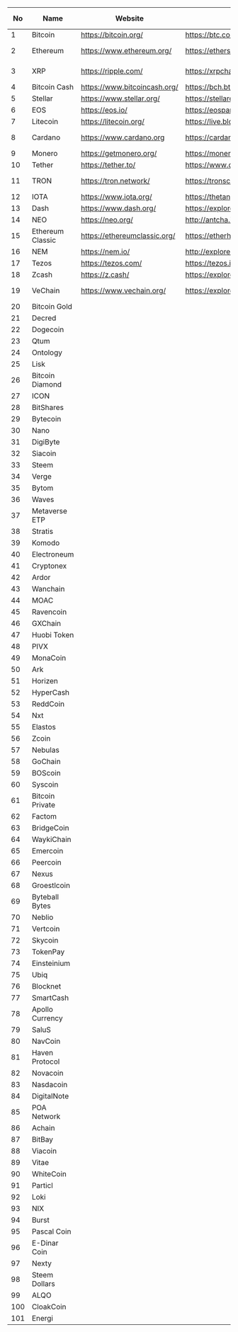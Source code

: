 | No | Name | Website | Explorer | Source code | Signature | Sig2 | Hash | Address | Address format | bip44 | testnet rpc | example | reference |
|-----|------------------|------------------------------|--------------------------------------|-------------------------------------|---------------------|--------------------|----------------|----------------------------------------------------------------------------------------------------------|----------------|-------|--------------------------------------------------------|---------|-----------------------------------------------------------------------------------------------------------------------------------|
| 1 | Bitcoin | https://bitcoin.org/ | https://btc.com/ | https://github.com/bitcoin/bitcoin | ECDSA/secp256k1 |  | SHA256 | 137H4GbcDz3e3DS9ADDbee4wa1GHHdcEnW | base58 |  |  |  |  |
| 2 | Ethereum | https://www.ethereum.org/ | https://etherscan.io/ | https://github.com/ethereum/ | ECDSA/secp256k1 |  | SHA3-keccak256 | 0x0bDcBCbB9B0aCA3EAEE7a94A4fb5FB0f16681e2f | hex |  |  |  |  |
| 3 | XRP | https://ripple.com/ | https://xrpcharts.ripple.com/#/ | https://github.com/ripple | ECDSA/secp256k1 | ED25519/Curve25519 | SHA256 | rUnpzXPagSPLE2CbTsxa5Ey2xGy62PmDem | base58 |  | https://developers.ripple.com/xrp-test-net-faucet.html |  |  |
| 4 | Bitcoin Cash | https://www.bitcoincash.org/ | https://bch.btc.com/ | https://github.com/bitcoincashorg/ | ECDSA/secp256k1 |  | SHA256 | 1MSh2kijYoZr4cHAVQiNSrYDzZcMhjUYk1 | base58 |  |  |  |  |
| 5 | Stellar | https://www.stellar.org/ | https://stellarchain.io/ | https://github.com/stellar/ | ED25519/Curve25519 |  | SHA256 | GAI3GJ2Q3B35AOZJ36C4ANE3HSS4NK7WI6DNO4ZSHRAX6NG7BMX6VJER |  |  |  |  |  |
| 6 | EOS | https://eos.io/ | https://eospark.com/ | https://github.com/eosio | ECDSA/secp256k1 |  | SHA256 | EOS6MRyAjQq8ud7hVNYcfnVPJqcVpscN5So8BhtHuGYqET5GDW5CV |  |  |  |  |  |
| 7 | Litecoin | https://litecoin.org/ | https://live.blockcypher.com/ltc/ | https://github.com/litecoin-project | ECDSA/secp256k1 |  | SHA256 | LS3L3ThLEyuMWHkDts9BgXseu1byLgbpDw |  |  |  |  |  |
| 8 | Cardano | https://www.cardano.org | https://cardanoexplorer.com/ | https://github.com/input-output-hk | ED25519/Curve25519 |  | Blake2b-224 | DdzFFzCqrhshvNLoWJi1uYoRoHYPDJrv1gzd4CGgKSYHWiqbK8RDiWwnSp9iTwpFENBeRbtJ5dLQURouHntANNKQLAfUsPBRWT3pWj5r | base58 |  |  |  |  |
| 9 | Monero | https://getmonero.org/ | https://moneroblocks.info/ | https://github.com/monero-project |  |  |  | 49Jt4tzbvZ5PyEMub6tNDGKP4zxogN9t1VACVWgTEcMwhtCGjxrDyt5XCDHG6XpA2U1uWsnsyKYdrL25Vp6y2pou2bdboCZ |  |  |  |  |  |
| 10 | Tether | https://tether.to/ | https://www.omniexplorer.info/ | https://github.com/OmniLayer/ | ECDSA/secp256k1 |  | SHA256 | 18KmBuZVAK9qMq38gm5DwFkZ7asvuhGyFT |  |  |  |  |  |
| 11 | TRON | https://tron.network/ | https://tronscan.org | https://github.com/tronprotocol | ECDSA/secp256k1 |  | SHA3-keccak256 | TMYcx6eoRXnePKT1jVn25ZNeMNJ6828HWk |  |  |  |  | https://github.com/tronprotocol/Documentation/blob/master/English_Documentation/Procedures_of_transaction_signature_generation.md |
| 12 | IOTA | https://www.iota.org/ | https://thetangle.org/live | https://github.com/iotaledger | Winternitz one-time |  | keccak384 | JJYINSNHNLDVI9P9HITKMSKJKMXTKDVIULWRCFCBNPEKMYBD9DLSKHMNIYZBSBQFLIYRBSC9ZXDJAESMCVTYQPQDRY |  |  |  |  | https://iota.readme.io/docs/seeds-private-keys-and-accounts |
| 13 | Dash | https://www.dash.org/ | https://explorer.dash.org/chain/Dash | https://github.com/dashpay/ | ECDSA/secp256k1 |  | SHA256 | Xubdr2uaECHfyhVBnAoPCX4dxv14yR3W4d |  |  |  |  |  |
| 14 | NEO | https://neo.org/ | http://antcha.in/ | https://github.com/neo-project | ECDSA/secp256r1 |  |  | AKCbHhCf3Sq9qeCm8n2nmhGdgMuTDrEhmK |  |  |  |  | https://github.com/neo-project/neo/blob/master/neo/Wallets/KeyPair.cs |
| 15 | Ethereum Classic | https://ethereumclassic.org/ | https://etherhub.io/home | https://github.com/ethereumproject | ECDSA/secp256k1 |  | SHA3-keccak256 | 0x18489e2a517b22348f20343b7386b6a81d5261c4 |  |  |  |  |  |
| 16 | NEM | https://nem.io/ | http://explorer.nemchina.com | https://github.com/NemProject | ED25519/Curve25519 |  |  | NDNBRZZ3VZGZ626NFVL357APEYACNL6NMTRKTF5W |  |  |  |  | https://nem.io/wp-content/themes/nem/files/NEM_techRef.pdf |
| 17 | Tezos | https://tezos.com/ | https://tezos.id | https://gitlab.com/tezos/tezos |  |  |  | tz1bZ8vsMAXmaWEV7FRnyhcuUs2fYMaQ6Hkk |  |  |  |  |  |
| 18 | Zcash | https://z.cash/ | https://explorer.zcha.in/ | https://github.com/zcash/ | ECDSA/secp256k1 | ED25519/Curve25519 |  | t1aZ2DGuiokCxHVfb4cGQqXghxy9hUpE6xQ |  |  |  |  |  |
| 19 | VeChain | https://www.vechain.org/ | https://explore.veforge.com/ | https://github.com/vechain/ | ECDSA/secp256k1 |  | SHA3-keccak256 | 0xdde1C7AD4Cca5672a5c6DB767B7ed79794bF7ca8 |  |  |  |  |  |
| 20 | Bitcoin Gold |  |  |  |  |  |  |  |  |  |  |  |  |
| 21 | Decred |  |  |  |  |  |  |  |  |  |  |  |  |
| 22 | Dogecoin |  |  |  |  |  |  |  |  |  |  |  |  |
| 23 | Qtum |  |  |  |  |  |  |  |  |  |  |  |  |
| 24 | Ontology |  |  |  |  |  |  |  |  |  |  |  |  |
| 25 | Lisk |  |  |  |  |  |  |  |  |  |  |  |  |
| 26 | Bitcoin Diamond |  |  |  |  |  |  |  |  |  |  |  |  |
| 27 | ICON |  |  |  |  |  |  |  |  |  |  |  |  |
| 28 | BitShares |  |  |  |  |  |  |  |  |  |  |  |  |
| 29 | Bytecoin |  |  |  |  |  |  |  |  |  |  |  |  |
| 30 | Nano |  |  |  |  |  |  |  |  |  |  |  |  |
| 31 | DigiByte |  |  |  |  |  |  |  |  |  |  |  |  |
| 32 | Siacoin |  |  |  |  |  |  |  |  |  |  |  |  |
| 33 | Steem |  |  |  |  |  |  |  |  |  |  |  |  |
| 34 | Verge |  |  |  |  |  |  |  |  |  |  |  |  |
| 35 | Bytom |  |  |  |  |  |  |  |  |  |  |  |  |
| 36 | Waves |  |  |  |  |  |  |  |  |  |  |  |  |
| 37 | Metaverse ETP |  |  |  |  |  |  |  |  |  |  |  |  |
| 38 | Stratis |  |  |  |  |  |  |  |  |  |  |  |  |
| 39 | Komodo |  |  |  |  |  |  |  |  |  |  |  |  |
| 40 | Electroneum |  |  |  |  |  |  |  |  |  |  |  |  |
| 41 | Cryptonex |  |  |  |  |  |  |  |  |  |  |  |  |
| 42 | Ardor |  |  |  |  |  |  |  |  |  |  |  |  |
| 43 | Wanchain |  |  |  |  |  |  |  |  |  |  |  |  |
| 44 | MOAC |  |  |  |  |  |  |  |  |  |  |  |  |
| 45 | Ravencoin |  |  |  |  |  |  |  |  |  |  |  |  |
| 46 | GXChain |  |  |  |  |  |  |  |  |  |  |  |  |
| 47 | Huobi Token |  |  |  |  |  |  |  |  |  |  |  |  |
| 48 | PIVX |  |  |  |  |  |  |  |  |  |  |  |  |
| 49 | MonaCoin |  |  |  |  |  |  |  |  |  |  |  |  |
| 50 | Ark |  |  |  |  |  |  |  |  |  |  |  |  |
| 51 | Horizen |  |  |  |  |  |  |  |  |  |  |  |  |
| 52 | HyperCash |  |  |  |  |  |  |  |  |  |  |  |  |
| 53 | ReddCoin |  |  |  |  |  |  |  |  |  |  |  |  |
| 54 | Nxt |  |  |  |  |  |  |  |  |  |  |  |  |
| 55 | Elastos |  |  |  |  |  |  |  |  |  |  |  |  |
| 56 | Zcoin |  |  |  |  |  |  |  |  |  |  |  |  |
| 57 | Nebulas |  |  |  |  |  |  |  |  |  |  |  |  |
| 58 | GoChain |  |  |  |  |  |  |  |  |  |  |  |  |
| 59 | BOScoin |  |  |  |  |  |  |  |  |  |  |  |  |
| 60 | Syscoin |  |  |  |  |  |  |  |  |  |  |  |  |
| 61 | Bitcoin Private |  |  |  |  |  |  |  |  |  |  |  |  |
| 62 | Factom |  |  |  |  |  |  |  |  |  |  |  |  |
| 63 | BridgeCoin |  |  |  |  |  |  |  |  |  |  |  |  |
| 64 | WaykiChain |  |  |  |  |  |  |  |  |  |  |  |  |
| 65 | Emercoin |  |  |  |  |  |  |  |  |  |  |  |  |
| 66 | Peercoin |  |  |  |  |  |  |  |  |  |  |  |  |
| 67 | Nexus |  |  |  |  |  |  |  |  |  |  |  |  |
| 68 | Groestlcoin |  |  |  |  |  |  |  |  |  |  |  |  |
| 69 | Byteball Bytes |  |  |  |  |  |  |  |  |  |  |  |  |
| 70 | Neblio |  |  |  |  |  |  |  |  |  |  |  |  |
| 71 | Vertcoin |  |  |  |  |  |  |  |  |  |  |  |  |
| 72 | Skycoin |  |  |  |  |  |  |  |  |  |  |  |  |
| 73 | TokenPay |  |  |  |  |  |  |  |  |  |  |  |  |
| 74 | Einsteinium |  |  |  |  |  |  |  |  |  |  |  |  |
| 75 | Ubiq |  |  |  |  |  |  |  |  |  |  |  |  |
| 76 | Blocknet |  |  |  |  |  |  |  |  |  |  |  |  |
| 77 | SmartCash |  |  |  |  |  |  |  |  |  |  |  |  |
| 78 | Apollo Currency |  |  |  |  |  |  |  |  |  |  |  |  |
| 79 | SaluS |  |  |  |  |  |  |  |  |  |  |  |  |
| 80 | NavCoin |  |  |  |  |  |  |  |  |  |  |  |  |
| 81 | Haven Protocol |  |  |  |  |  |  |  |  |  |  |  |  |
| 82 | Novacoin |  |  |  |  |  |  |  |  |  |  |  |  |
| 83 | Nasdacoin |  |  |  |  |  |  |  |  |  |  |  |  |
| 84 | DigitalNote |  |  |  |  |  |  |  |  |  |  |  |  |
| 85 | POA Network |  |  |  |  |  |  |  |  |  |  |  |  |
| 86 | Achain |  |  |  |  |  |  |  |  |  |  |  |  |
| 87 | BitBay |  |  |  |  |  |  |  |  |  |  |  |  |
| 88 | Viacoin |  |  |  |  |  |  |  |  |  |  |  |  |
| 89 | Vitae |  |  |  |  |  |  |  |  |  |  |  |  |
| 90 | WhiteCoin |  |  |  |  |  |  |  |  |  |  |  |  |
| 91 | Particl |  |  |  |  |  |  |  |  |  |  |  |  |
| 92 | Loki |  |  |  |  |  |  |  |  |  |  |  |  |
| 93 | NIX |  |  |  |  |  |  |  |  |  |  |  |  |
| 94 | Burst |  |  |  |  |  |  |  |  |  |  |  |  |
| 95 | Pascal Coin |  |  |  |  |  |  |  |  |  |  |  |  |
| 96 | E-Dinar Coin |  |  |  |  |  |  |  |  |  |  |  |  |
| 97 | Nexty |  |  |  |  |  |  |  |  |  |  |  |  |
| 98 | Steem Dollars |  |  |  |  |  |  |  |  |  |  |  |  |
| 99 | ALQO |  |  |  |  |  |  |  |  |  |  |  |  |
| 100 | CloakCoin |  |  |  |  |  |  |  |  |  |  |  |  |
| 101 | Energi |  |  |  |  |  |  |  |  |  |  |  |  |
